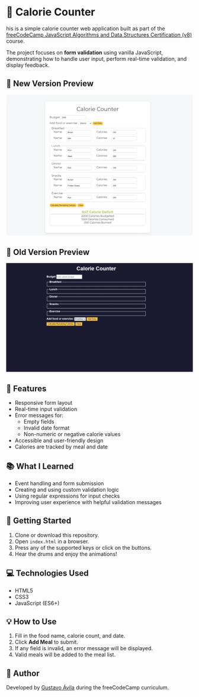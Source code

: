 # 🥗 Calorie Counter

his is a simple calorie counter web application built as part of the [freeCodeCamp JavaScript Algorithms and Data Structures Certification (v8)](https://www.freecodecamp.org/learn/javascript-algorithms-and-data-structures-v8/) course.

The project focuses on **form validation** using vanilla JavaScript, demonstrating how to handle user input, perform real-time validation, and display feedback.

## 📸 New Version Preview

![New Calorie Counter Preview](./new-calorie-counter-preview.webp)

## 📸 Old Version Preview

![Calorie Counter Preview](./calorie-counter-preview.webp)

## 🚀 Features

- Responsive form layout
- Real-time input validation
- Error messages for:
  - Empty fields
  - Invalid date format
  - Non-numeric or negative calorie values
- Accessible and user-friendly design
- Calories are tracked by meal and date

## 📚 What I Learned

- Event handling and form submission
- Creating and using custom validation logic
- Using regular expressions for input checks
- Improving user experience with helpful validation messages

## 🚀 Getting Started

1. Clone or download this repository.
2. Open `index.html` in a browser.
3. Press any of the supported keys or click on the buttons.
4. Hear the drums and enjoy the animations!

## 💻 Technologies Used

- HTML5
- CSS3
- JavaScript (ES6+)

## 💡 How to Use

1. Fill in the food name, calorie count, and date.
2. Click **Add Meal** to submit.
3. If any field is invalid, an error message will be displayed.
4. Valid meals will be added to the meal list.

## 🧠 Author

Developed by [Gustavo Ávila](https://github.com/gusavila) during the freeCodeCamp curriculum.

